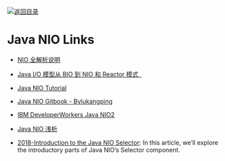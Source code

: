 [![返回目录](https://user-images.githubusercontent.com/5803001/38079637-ff0abcf0-3371-11e8-9b76-ad651620afc7.jpg)](https://github.com/wxyyxc1992/Awesome-Links)

# Java NIO Links

- [NIO 全解析说明](http://zoeminghong.github.io/2016/06/12/nio20160612/)

* [Java I/O 模型从 BIO 到 NIO 和 Reactor 模式  ](http://www.jasongj.com/java/nio_reactor/)

* [Java NIO Tutorial](http://tutorials.jenkov.com/java-nio/index.html)

* [Java NIO Gitbook - Bylukangping ](https://www.gitbook.com/book/lukangping/java-nio)

* [IBM DeveloperWorkers Java NIO2](https://www.ibm.com/developerworks/cn/java/j-nio2-1/)

* [Java NIO 浅析](https://zhuanlan.zhihu.com/p/23488863)

* [2018-Introduction to the Java NIO Selector](http://www.baeldung.com/java-nio-selector): In this article, we’ll explore the introductory parts of Java NIO’s Selector component.
